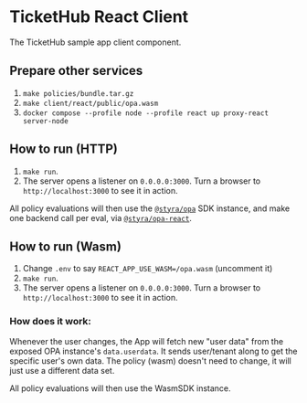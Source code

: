 # TicketHub React Client

The TicketHub sample app client component.

## Prepare other services

1. `make policies/bundle.tar.gz`
2. `make client/react/public/opa.wasm`
2. `docker compose --profile node --profile react up proxy-react server-node`

## How to run (HTTP)

1. `make run`.
2. The server opens a listener on `0.0.0.0:3000`. Turn a browser to `http://localhost:3000` to see it in action.

All policy evaluations will then use the [`@styra/opa`](https://www.npmjs.com/package/@styra/opa) SDK instance, and make one backend
call per eval, via [`@styra/opa-react`](https://www.npmjs.com/package/@styra/opa-react).

## How to run (Wasm)

1. Change `.env` to say `REACT_APP_USE_WASM=/opa.wasm` (uncomment it)
2. `make run`.
3. The server opens a listener on `0.0.0.0:3000`. Turn a browser to `http://localhost:3000` to see it in action.

### How does it work:

Whenever the user changes, the App will fetch new "user data" from the exposed
OPA instance's `data.userdata`. It sends user/tenant along to get the specific
user's own data. The policy (wasm) doesn't need to change, it will just use a
different data set.

All policy evaluations will then use the WasmSDK instance.
